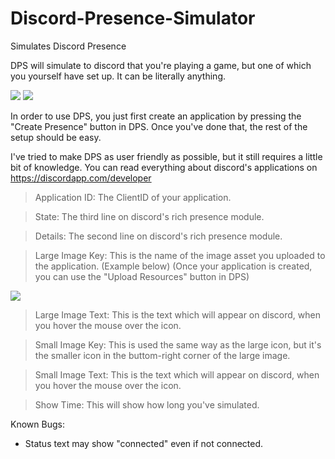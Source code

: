 # Discord-Presence-Simulator
Simulates Discord Presence

DPS will simulate to discord that you're playing a game, but one of which you yourself have set up.
It can be literally anything.

<img src="https://nullstudios.net/dps.JPG"> 
<img src="https://nullstudios.net/dps2.JPG"> 

In order to use DPS, you just first create an application by pressing the "Create Presence" button in DPS.
Once you've done that, the rest of the setup should be easy.

I've tried to make DPS as user friendly as possible, but it still requires a little bit of knowledge.
You can read everything about discord's applications on https://discordapp.com/developer


> Application ID: The ClientID of your application.

> State: The third line on discord's rich presence module.

> Details: The second line on discord's rich presence module.

>Large Image Key: This is the name of the image asset you uploaded to the application. (Example below)
(Once your application is created, you can use the "Upload Resources" button in DPS)
<img src="https://nullstudios.net/dps3.JPG"> 

> Large Image Text: This is the text which will appear on discord, when you hover the mouse over the icon.

> Small Image Key: This is used the same way as the large icon, but it's the smaller icon in the buttom-right corner of the large image.

> Small Image Text: This is the text which will appear on discord, when you hover the mouse over the icon.

> Show Time: This will show how long you've simulated.


Known Bugs:
- Status text may show "connected" even if not connected.

